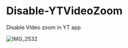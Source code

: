 # Disable-YTVideoZoom
Disable VIdeo zoom in YT app

![IMG_2532](https://user-images.githubusercontent.com/87045314/223176049-00468cf4-2b19-4355-ad33-e9633dffc1f5.jpg)
